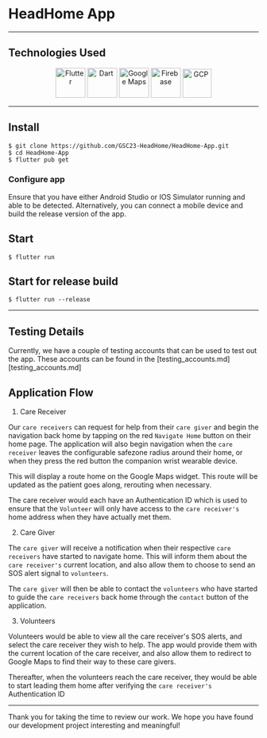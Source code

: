 # HeadHome App

---

## Technologies Used

<div align="center">
	<img height="60" src="https://user-images.githubusercontent.com/25181517/186150365-da1eccce-6201-487c-8649-45e9e99435fd.png" alt="Flutter" title="Flutter" />
	<img height="60" src="https://user-images.githubusercontent.com/63765620/228300098-4aa01eeb-003c-48f2-acfb-e1d17883b1ad.png" alt="Dart" title="Dart" />
 	<img height="60" src="https://user-images.githubusercontent.com/63765620/228297319-699b5cee-0fc4-4c1f-972c-5a945ca30af9.png" alt="Google Maps" title="Google Maps Platform" />
	<img height="60" src="https://user-images.githubusercontent.com/25181517/189716855-2c69ca7a-5149-4647-936d-780610911353.png" alt="Firebase" title="Firebase" />
	<img height="58" src="https://user-images.githubusercontent.com/63765620/228302531-4822866b-d460-4741-9185-958f17fce9f7.png" alt="GCP" title="Google Cloud Platform" />
</div>

---

## Install

    $ git clone https://github.com/GSC23-HeadHome/HeadHome-App.git
    $ cd HeadHome-App
    $ flutter pub get

### Configure app

Ensure that you have either Android Studio or IOS Simulator running and able to be detected.
Alternatively, you can connect a mobile device and build the release version of the app.

## Start

    $ flutter run

## Start for release build

    $ flutter run --release

---

## Testing Details

Currently, we have a couple of testing accounts that can be used to test out the app. These accounts can be found in the [testing_accounts.md][testing_accounts.md]

## Application Flow

1. Care Receiver

Our `care receivers` can request for help from their `care giver` and begin the navigation back home by tapping on the red `Navigate Home` button on their home page. The application will also begin navigation when the `care receiver` leaves the configurable safezone radius around their home, or when they press the red button the companion wrist wearable device.

This will display a route home on the Google Maps widget. This route will be updated as the patient goes along, rerouting when necessary.

The care receiver would each have an Authentication ID which is used to ensure that the `Volunteer` will only have access to the `care receiver's` home address when they have actually met them. 

2. Care Giver

The `care giver` will receive a notification when their respective `care receivers` have started to navigate home. This will inform them about the `care receiver's` current location, and also allow them to choose to send an SOS alert signal to `volunteers`. 

The `care giver` will then be able to contact the `volunteers` who have started to guide the `care receivers` back home through the `contact` button of the application. 

3. Volunteers

Volunteers would be able to view all the care receiver's SOS alerts, and select the care receiver they wish to help. The app would provide them with the current location of the care receiver, and also allow them to redirect to Google Maps to find their way to these care givers. 

Thereafter, when the volunteers reach the care receiver, they would be able to start leading them home after verifying the `care receiver's` Authentication ID

---

Thank you for taking the time to review our work. We hope you have found our development project interesting and meaningful!
